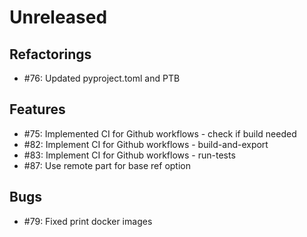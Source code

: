 # Unreleased

## Refactorings

 - #76: Updated pyproject.toml and PTB

## Features

 - #75: Implemented CI for Github workflows - check if build needed
 - #82: Implement CI for Github workflows - build-and-export
 - #83: Implement CI for Github workflows - run-tests
 - #87: Use remote part for base ref option


## Bugs

 - #79: Fixed print docker images
